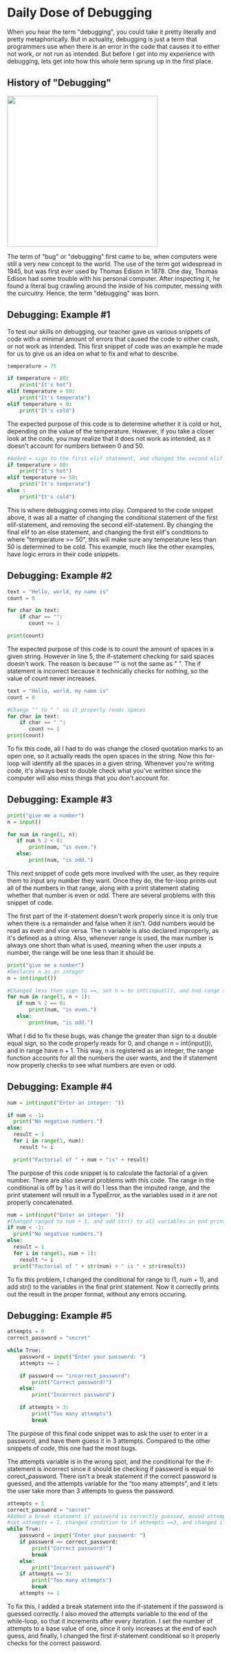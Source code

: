 # Daily Dose of Debugging

 When you hear the term "debugging", you could take it pretty literally and pretty metaphorically. But in actuality, debugging is just a term that programmers use when there is an error in the code that causes it to either not work, or not run as intended. But before I get into my experience with debugging, lets get into how this whole term sprung up in the first place.

## History of "Debugging"

<img src="/blog/images/moth_debugging.png" height="350">

 The term of "bug" or "debugging" first came to be, when computers were still a very new concept to the world. The use of the term got widespread in 1945, but was first ever used by Thomas Edison in 1878. One day, Thomas Edison had some trouble with his personal computer. After inspecting it, he found a literal bug crawling around the inside of his computer, messing with the curcuitry. Hence, the term "debugging" was born.

## Debugging: Example #1

To test our skills on debugging, our teacher gave us various snippets of code with a minimal amount of errors that caused the code to either crash, or not work as intended. This first snippet of code was an example he made for us to give us an idea on what to fix and what to describe.

```python
temperature = 75

if temperature > 80:
    print("It's hot")
elif temperature > 50:
    print("It's temperate")
elif temperature < 0:
    print("It's cold")
```

The expected purpose of this code is to determine whether it is cold or hot, depending on the value of the temperature. However, if you take a closer look at the code, you may realize that it does not work as intended, as it doesn't account for numbers between 0 and 50.

```python
#Added = sign to the first elif statement, and changed the second elif statement to an else statement 
if temperature > 80:
    print("It's hot")
elif temperature >= 50:
    print("It's temperate")
else :
    print("It's cold")
```

This is where debugging comes into play. Compared to the code snippet above, it was all a matter of changing the conditional statement of the first elif-statement, and removing the second elif-statement. By changing the final elif to an else statement, and changing the first elif's conditions to where "temperature >= 50", this will make sure any temperature less than 50 is determined to be cold. This example, much like the other examples, have logic errors in their code snippets.

## Debugging: Example #2

```python
text = "Hello, world, my name is"
count = 0

for char in text:
    if char == "":
       count += 1

print(count)
```

The expected purpose of this code is to count the amount of spaces in a given string. However in line 5, the if-statement checking for said spaces doesn't work. The reason is because "" is not the same as " ". The if statement is incorrect because it technically checks for nothing, so the value of count never increases.

```python
text = "Hello, world, my name is"
count = 0

#Change "" to " " so it properly reads spaces
for char in text:
    if char == " ":
       count += 1
print(count)
```

To fix this code, all I had to do was change the closed quotation marks to an open one, so it actually reads the open spaces in the string. Now this for-loop will identify all the spaces in a given string. Whenever you're writing code, it's always best to double check what you've written since the computer will also miss things that you don't account for.

## Debugging: Example #3

 ```python
 print("give me a number")
n = input()

for num in range(1, n):
    if num % 2 < 0:
        print(num, "is even.")
    else:
        print(num, "is odd.")
 ```

 This next snippet of code gets more involved with the user, as they require them to input any number they want. Once they do, the for-loop prints out all of the numbers in that range, along with a print statement stating whether that number is even or odd. There are several problems with this snippet of code.

 The first part of the if-statement doesn't work properly since it is only true when there is a remainder and false when it isn't. Odd numbers would be read as even and vice versa. The n variable is also declared improperly, as it's defined as a string. Also, whenever range is used, the max number is always one short than what is used, meaning when the user inputs a number, the range will be one less than it should be. 

 ```python
 print("give me a number")
 #Declares n as an integer
n = int(input())

#Changed less than sign to ==, set n = to int(input()), and had range set to n + 1
for num in range(1, n + 1):
    if num % 2 == 0:
        print(num, "is even.")
    else:
        print(num, "is odd.")
 ```

What I did to fix these bugs, was change the greater than sign to a double equal sign, so the code properly reads for 0, and change n = int(input()), and in range have n + 1. This way, n is registered as an integer, the range function accounts for all the numbers the user wants, and the if statement now properly checks to see what numbers are even or odd.

## Debugging: Example #4

```python
num = int(input("Enter an integer: "))

if num < -1:
  print("No negative numbers.")
else:
  result = 1
  for i in range(1, num):
    result *= i   

  print("Factorial of " + num + "is" + result)
```
The purpose of this code snippet is to calculate the factorial of a given number. There are also several problems with this code. The range in the conditional is off by 1 as it will do 1 less than the imputed range, and the print statement will result in a TypeError, as the variables used in it are not properly concatenated.

```python
num = int(input("Enter an integer: "))
#Changed ranged to num + 1, and add str() to all variables in end print statement
if num < -1:
  print("No negative numbers.")
else:
  result = 1
  for i in range(1, num + 1):
    result *= i   
  print("Factorial of " + str(num) + " is " + str(result))
```
To fix this problem, I changed the conditional for range to (1, num + 1), and add str() to the variables in the final print statement. Now it correctly prints out the result in the proper format, without any errors occuring.

## Debugging: Example #5

```python
attempts = 0
correct_password = "secret"

while True:
    password = input("Enter your password: ")
    attempts += 1

    if password == "incorrect_password":
        print("Correct password!")
    else:
        print("Incorrect password")

    if attempts > 3:
        print("Too many attempts")
        break
```
The purpose of this final code snippet was to ask the user to enter in a password, and have them guess it in 3 attempts. Compared to the other snippets of code, this one had the most bugs.

The attempts variable is in the wrong spot, and the conditional for the if-statement is incorrect since it should be checking if password is equal to corect_password. There isn't a break statement if the correct password is guessed, and the attempts variable for the “too many attempts”, and it lets the user take more than 3 attempts to guess the password.

```python
attempts = 1
correct_password = "secret"
#Added a break statement if password is correctly guessed, moved attempts variable to end of if-statement 
#set attempts = 1, changed condition to if attempts ==3, and changed if-statement to have password = correct password
while True:
    password = input("Enter your password: ")
    if password == correct_password:
        print("Correct password!")
        break
    else:
        print("Incorrect password")
    if attempts == 3:
        print("Too many attempts")
        break
    attempts += 1
```

To fix this, I added a break statement into the if-statement if the password is guessed correctly. I also moved the attempts variable to the end of the while-loop, so that it increments after every iteration. I set the number of attempts to a base value of one, since it only increases at the end of each guess, and finally, I changed the first if-statement conditional so it properly checks for the correct password.